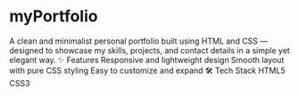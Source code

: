 # myPortfolio
A clean and minimalist personal portfolio built using HTML and CSS — designed to showcase my skills, projects, and contact details in a simple yet elegant way.  ✨ Features  Responsive and lightweight design  Smooth layout with pure CSS styling  Easy to customize and expand  🛠️ Tech Stack  HTML5  CSS3
